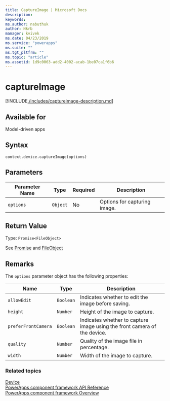 ```yaml
---
title: CaptureImage | Microsoft Docs
description: 
keywords:
ms.author: nabuthuk
author: Nkrb
manager: kvivek
ms.date: 04/23/2019
ms.service: "powerapps"
ms.suite: ""
ms.tgt_pltfrm: ""
ms.topic: "article"
ms.assetid: 1d9c0063-add2-4002-acab-1be07ca1f6b6
---
```


# captureImage

[!INCLUDE[./includes/captureimage-description.md](./includes/captureimage-description.md)]

## Available for 

Model-driven apps

## Syntax

`context.device.captureImage(options)`

## Parameters

| Parameter Name|Type|Required|Description|
| ------------- |----|--------|-----------|
|`options`|`Object`|No|Options for capturing image.|

## Return Value

Type: `Promise<FileObject>`

See [Promise](https://developer.mozilla.org/docs/Web/JavaScript/Reference/Global_Objects/Promise) and [FileObject](../fileobject.md)

## Remarks

The `options` parameter object has the following properties:

|Name|Type|Description|
| ---|----|-----------|
|`allowEdit`|`Boolean`|Indicates whether to edit the image before saving.|
|`height`|`Number`|Height of the image to capture.|
|`preferFrontCamera`|`Boolean`|Indicates whether to capture image using the front camera of the device.|
|`quality`|`Number`|Quality of the image file in percentage.|
|`width`|`Number`|Width of the image to capture.|


### Related topics

[Device](../device.md)<br/>
[PowerApps component framework API Reference](../../reference/index.md)<br/>
[PowerApps component framework Overview](../../overview.md)